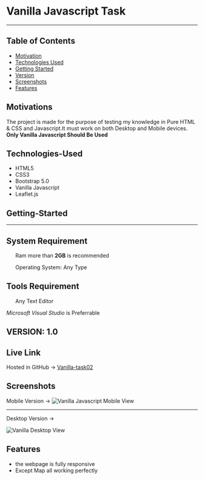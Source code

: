 # Vanilla Javascript Task
<hr/>

## Table of Contents
- [Motivation](#motivation) 
- [Technologies Used](#technologies-used)
- [Getting Started](#getting-started)
- [Version](#Version)
- [Screenshots](#screenshots)
- [Features](#features)



## Motivations
The project is made for the purpose of testing my knowledge in Pure HTML & CSS and Javascript.It must work on both Desktop and Mobile devices. 
<b>Only Vanilla Javascript Should Be Used</b>

## Technologies-Used
<ul>
<li>HTML5</li>
<li>CSS3</li>
<li>Bootstrap 5.0</li>
<li>Vanilla Javascript</li>
<li>Leaflet.js</li>
</ul>

## Getting-Started
<hr/>
<h2>System Requirement</h2>
<ul>Ram more than <strong>2GB</strong> is recommended</ul>
<ul>Operating System: Any Type</ul>
<h2>Tools Requirement</h2> 
<ul>Any Text Editor</ul>
<i>Microsoft Visual Studio</i> is Preferrable

## VERSION: 1.0

## Live Link
Hosted in GitHub -> [Vanilla-task02](https://abuhorairatarif.github.io/w3-engr/task2/)

## Screenshots

Mobile Version ->
![Vanilla Javascript Mobile View](https://abuhorairatarif.github.io/w3-engr/task2/Assignment2/screenshot/screenshot1.png)
<hr/>
Desktop Version ->

![Vanilla Desktop View](https://abuhorairatarif.github.io/w3-engr/task2/Assignment2/screenshot/screenshot2.png)


## Features

* the webpage is fully responsive
* Except Map all working perfectly

